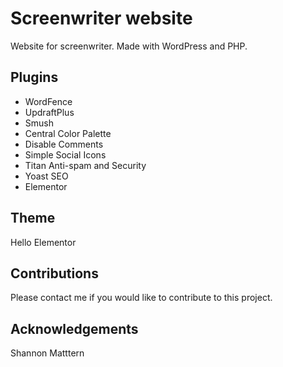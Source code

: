 # Screenwriter website
Website for screenwriter. Made with WordPress and PHP.

## Plugins 
* WordFence
* UpdraftPlus
* Smush
* Central Color Palette
* Disable Comments
* Simple Social Icons
* Titan Anti-spam and Security
* Yoast SEO
* Elementor

## Theme
Hello Elementor

## Contributions
Please contact me if you would like to contribute to this project.

## Acknowledgements
Shannon Matttern
